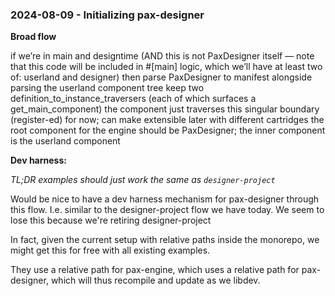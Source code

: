 
### 2024-08-09 - Initializing pax-designer

**Broad flow**

if we’re in main and designtime
    (AND this is not PaxDesigner itself — note that this code will be included in #[main] logic,
        which we’ll have at least two of: userland and designer)
    then parse PaxDesigner to manifest alongside parsing the userland component tree
    keep two definition_to_instance_traversers (each of which surfaces a get_main_component)
        the <PaxFrame> component just traverses this singular boundary (register-ed) for now; can make extensible later with different cartridges
    the root component for the engine should be PaxDesigner; the inner component is the userland component


**Dev harness:**

*TL;DR examples should just work the same as `designer-project`*    

Would be nice to have a dev harness mechanism for pax-designer through this flow.  I.e. similar to
the designer-project flow we have today.  We seem to lose this because we're retiring designer-project

In fact, given the current setup with relative paths inside the monorepo, we might get this for
free with all existing examples.  

They use a relative path for pax-engine, which uses a relative path for pax-designer,
which will thus recompile and update as we libdev.
















